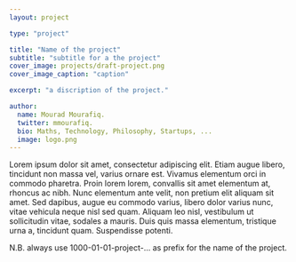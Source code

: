 ```yaml
---
layout: project

type: "project"

title: "Name of the project"
subtitle: "subtitle for a the project"
cover_image: projects/draft-project.png
cover_image_caption: "caption"

excerpt: "a discription of the project."

author:
  name: Mourad Mourafiq.
  twitter: mmourafiq.
  bio: Maths, Technology, Philosophy, Startups, ...
  image: logo.png
---
```

Lorem ipsum dolor sit amet, consectetur adipiscing elit. Etiam augue libero, tincidunt non massa vel,
varius ornare est. Vivamus elementum orci in commodo pharetra. Proin lorem lorem, convallis sit amet
elementum at, rhoncus ac nibh. Nunc elementum ante velit, non pretium elit aliquam sit amet. Sed dapibus,
augue eu commodo varius, libero dolor varius nunc, vitae vehicula neque nisl sed quam. Aliquam leo nisl,
vestibulum ut sollicitudin vitae, sodales a mauris. Duis quis massa elementum, tristique urna a, tincidunt
quam. Suspendisse potenti.

N.B. always use 1000-01-01-project-... as prefix for the name of the project.
